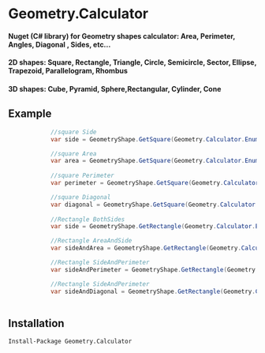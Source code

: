 # Geometry.Calculator
#### Nuget (C# library) for Geometry shapes calculator: Area, Perimeter, Angles, Diagonal , Sides, etc...
#### 2D shapes: Square, Rectangle, Triangle, Circle, Semicircle, Sector, Ellipse, Trapezoid, Parallelogram, Rhombus 
#### 3D shapes: Cube, Pyramid, Sphere,Rectangular, Cylinder, Cone

## Example

```csharp
            //square Side
            var side = GeometryShape.GetSquare(Geometry.Calculator.Enums.SquareCalculationType.Side, 4);

            //square Area
            var area = GeometryShape.GetSquare(Geometry.Calculator.Enums.SquareCalculationType.Area, 16);
   
            //square Perimeter
            var perimeter = GeometryShape.GetSquare(Geometry.Calculator.Enums.SquareCalculationType.Perimeter, 16);

            //square Diagonal
            var diagonal = GeometryShape.GetSquare(Geometry.Calculator.Enums.SquareCalculationType.Diagonal, 5.6569);
            
            //Rectangle BothSides
            var side = GeometryShape.GetRectangle(Geometry.Calculator.Enums.RectangleCalculationType.BothSides, 4, 5);

            //Rectangle AreaAndSide
            var sideAndArea = GeometryShape.GetRectangle(Geometry.Calculator.Enums.RectangleCalculationType.SideAndArea, 4, 20);

            //Rectangle SideAndPerimeter
            var sideAndPerimeter = GeometryShape.GetRectangle(Geometry.Calculator.Enums.RectangleCalculationType.SideAndPerimeter, 4, 18);

            //Rectangle SideAndPerimeter
            var sideAndDiagonal = GeometryShape.GetRectangle(Geometry.Calculator.Enums.RectangleCalculationType.SideAndDiagonal, 4, 6.4031);
          
```

## Installation

` Install-Package Geometry.Calculator `
